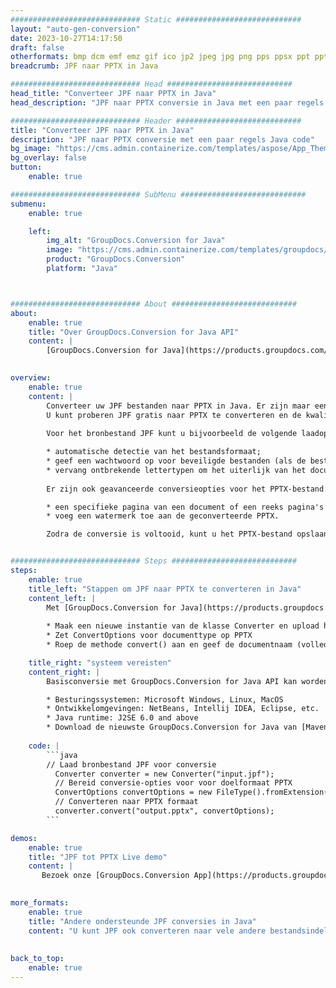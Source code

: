```yaml
---
############################# Static ############################
layout: "auto-gen-conversion"
date: 2023-10-27T14:17:50
draft: false
otherformats: bmp dcm emf emz gif ico jp2 jpeg jpg png pps ppsx ppt pptx psb psd svg svgz tga tif tiff webp wmf wmz
breadcrumb: JPF naar PPTX in Java

############################# Head ############################
head_title: "Converteer JPF naar PPTX in Java"
head_description: "JPF naar PPTX conversie in Java met een paar regels code. Converteer meer dan 160 bestandsindelingen met de GroupDocs-documentconversie-API voor Java"

############################# Header ############################
title: "Converteer JPF naar PPTX in Java"
description: "JPF naar PPTX conversie met een paar regels Java code"
bg_image: "https://cms.admin.containerize.com/templates/aspose/App_Themes/V3/images/bg/header1.png"
bg_overlay: false
button:
    enable: true

############################# SubMenu ############################
submenu:
    enable: true

    left:
        img_alt: "GroupDocs.Conversion for Java"
        image: "https://cms.admin.containerize.com/templates/groupdocs/images/product-logos/90x90-noborder/groupdocs-conversion-java.png"
        product: "GroupDocs.Conversion"
        platform: "Java"



############################# About ############################
about:
    enable: true
    title: "Over GroupDocs.Conversion for Java API"
    content: |
        [GroupDocs.Conversion for Java](https://products.groupdocs.com/conversion/java/) is een geavanceerde conversie-API voor bestandsindelingen voor het converteren tussen populaire afbeeldings- en documentindelingen zoals Microsoft Office, OpenDocument, PDF, HTML, e-mail, CAD. en nog veel meer met slechts een paar regels code. De native API detecteert automatisch de formaten van de originele documenten en biedt veel opties voor het aanpassen van de geconverteerde documenten. Naast de functie om informatie uit een document te extraheren, ondersteunt het standaard ook het cachen van de conversieresultaten naar de lokale schijf. Elk type cacheopslag kan echter worden ondersteund door de juiste interfaces te implementeren - Amazon S3, Dropbox, Google Drive, Windows Azure, Reddis of andere.
    

overview:
    enable: true
    content: |
        Converteer uw JPF bestanden naar PPTX in Java. Er zijn maar een paar regels Java code nodig op elk platform naar keuze, zoals Windows, Linux, macOS.
        U kunt proberen JPF gratis naar PPTX te converteren en de kwaliteit van de conversieresultaten te evalueren. Naast eenvoudige scripts voor bestandsconversie, kunt u meer geavanceerde opties proberen voor het laden van het JPF-bronbestand en het opslaan van de PPTX-uitvoer. 
        
        Voor het bronbestand JPF kunt u bijvoorbeeld de volgende laadopties gebruiken:

        * automatische detectie van het bestandsformaat;
        * geef een wachtwoord op voor beveiligde bestanden (als de bestandsindeling dit ondersteunt);
        * vervang ontbrekende lettertypen om het uiterlijk van het document te behouden.
        
        Er zijn ook geavanceerde conversieopties voor het PPTX-bestand:

        * een specifieke pagina van een document of een reeks pagina's converteren;
        * voeg een watermerk toe aan de geconverteerde PPTX.

        Zodra de conversie is voltooid, kunt u het PPTX-bestand opslaan in uw lokale bestandspad of in opslag van derden, zoals FTP, Amazon S3, Google Drive, Dropbox enz. Let op - om JPF te converteren tot PPTX, hoeft u geen extra software te installeren, zoals MS Office, Open Office, Adobe Acrobat Reader etc.


############################# Steps ############################
steps:
    enable: true
    title_left: "Stappen om JPF naar PPTX te converteren in Java"
    content_left: |
        Met [GroupDocs.Conversion for Java](https://products.groupdocs.com/conversion/java/) kunnen ontwikkelaars het JPF-bestand eenvoudig converteren naar PPTX met een paar regels code.
        
        * Maak een nieuwe instantie van de klasse Converter en upload het bestand JPF met het volledige pad
        * Zet ConvertOptions voor documenttype op PPTX
        * Roep de methode convert() aan en geef de documentnaam (volledig pad) en formaat (PPTX) door als parameter

    title_right: "systeem vereisten"
    content_right: |
        Basisconversie met GroupDocs.Conversion for Java API kan worden gedaan met slechts een paar regels code. Onze API's worden ondersteund op alle belangrijke platforms en besturingssystemen. Voordat u de onderstaande code uitvoert, moet u ervoor zorgen dat de volgende vereisten op uw systeem zijn geïnstalleerd.

        * Besturingssystemen: Microsoft Windows, Linux, MacOS
        * Ontwikkelomgevingen: NetBeans, Intellij IDEA, Eclipse, etc.
        * Java runtime: J2SE 6.0 and above
        * Download de nieuwste GroupDocs.Conversion for Java van [Maven](https://repository.groupdocs.com/webapp/#/artifacts/browse/tree/General/repo/com/groupdocs/groupdocs-conversion)
         
    code: |
        ```java    
        // Laad bronbestand JPF voor conversie
          Converter converter = new Converter("input.jpf");
          // Bereid conversie-opties voor voor doelformaat PPTX
          ConvertOptions convertOptions = new FileType().fromExtension("pptx").getConvertOptions();
          // Converteren naar PPTX formaat
          converter.convert("output.pptx", convertOptions);
        ```

demos:
    enable: true
    title: "JPF tot PPTX Live demo"
    content: |
       Bezoek onze [GroupDocs.Conversion App](https://products.groupdocs.app/conversion/family) website en probeer JPF naar PPTX conversie nu. De gratis demo heeft de volgende voordelen:
          

more_formats:
    enable: true
    title: "Andere ondersteunde JPF conversies in Java"
    content: "U kunt JPF ook converteren naar vele andere bestandsindelingen. Zie de lijst hieronder."
       
       
back_to_top:
    enable: true
---
```

